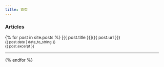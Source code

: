 ```yaml
---
title: 首页
---
```


### Articles

{% for post in site.posts %}
  [{{ post.title }}]({{ post.url }})
  <br>
  <small>{{ post.date | date_to_string }}</small>
  <br>
  <small>{{ post.excerpt }}</small>
  <hr>
{% endfor %}
